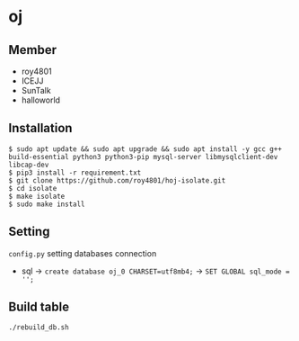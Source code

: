 # oj

## Member

* roy4801
* ICEJJ
* SunTalk
* halloworld

## Installation

```
$ sudo apt update && sudo apt upgrade && sudo apt install -y gcc g++ build-essential python3 python3-pip mysql-server libmysqlclient-dev libcap-dev
$ pip3 install -r requirement.txt
$ git clone https://github.com/roy4801/hoj-isolate.git
$ cd isolate
$ make isolate
$ sudo make install
```

## Setting

`config.py` setting databases connection


* sql -> `create database oj_0 CHARSET=utf8mb4;`
	  -> `SET GLOBAL sql_mode = '';`


## Build table

```
./rebuild_db.sh
```

